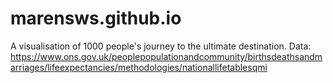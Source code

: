 # marensws.github.io
A visualisation of 1000 people's journey to the ultimate destination.
Data: https://www.ons.gov.uk/peoplepopulationandcommunity/birthsdeathsandmarriages/lifeexpectancies/methodologies/nationallifetablesqmi
